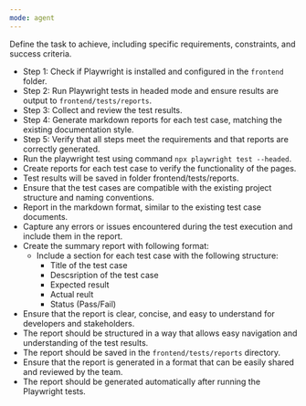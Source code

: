 ```yaml
---
mode: agent
---
```

Define the task to achieve, including specific requirements, constraints, and success criteria.
- Step 1: Check if Playwright is installed and configured in the `frontend` folder.
- Step 2: Run Playwright tests in headed mode and ensure results are output to `frontend/tests/reports`.
- Step 3: Collect and review the test results.
- Step 4: Generate markdown reports for each test case, matching the existing documentation style.
- Step 5: Verify that all steps meet the requirements and that reports are correctly generated.
- Run the playwright test using command `npx playwright test --headed`.
- Create reports for each test case to verify the functionality of the pages.
- Test results will be saved in folder frontend/tests/reports.
- Ensure that the test cases are compatible with the existing project structure and naming conventions.
- Report in the markdown format, similar to the existing test case documents.
- Capture any errors or issues encountered during the test execution and include them in the report.
- Create the summary report with following format:
  - Include a section for each test case with the following structure:
    - Title of the test case
    - Descsription of the test case
    - Expected result
    - Actual reult
    - Status (Pass/Fail)
- Ensure that the report is clear, concise, and easy to understand for developers and stakeholders.
- The report should be structured in a way that allows easy navigation and understanding of the test results.
- The report should be saved in the `frontend/tests/reports` directory.
- Ensure that the report is generated in a format that can be easily shared and reviewed by the team.
- The report should be generated automatically after running the Playwright tests.